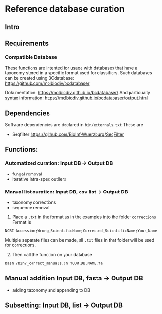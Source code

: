 # Reference database curation 

## Intro

## Requirements
### Compatible Database 
These functions are intented for usage with databases that have a taxonomy stored in a specific format used for classifiers. 
Such databases can be created using BCdatabase: https://github.com/molbiodiv/bcdatabaser

Dokumentation: https://molbiodiv.github.io/bcdatabaser/
And particuarly syntax information: https://molbiodiv.github.io/bcdatabaser/output.html

## Dependencies

Software dependencies are declared in ```bin/externals.txt```
These are 
* Seqfilter https://github.com/BioInf-Wuerzburg/SeqFilter

## Functions:

### Automatized curation: Input DB -> Output DB
* fungal removal
* iterative intra-spec outliers

### Manual list curation: Input DB, csv list -> Output DB
* taxonomy corrections
* sequence removal

1. Place a ```.txt``` in the format as in the examples into the folder ```corrections```
Format is 
```
NCBI-Accession;Wrong_ScientificName;Corrected_ScientificName;Your_Name
```
Multiple separate files can be made, all ```.txt``` files in that folder will be used for corrections.

2. Then call the function on your database 
```
bash /bin/_correct_manuals.sh YOUR.DB.NAME.fa
```

## Manual addition Input DB, fasta -> Output DB
* adding taxonomy and appending to DB

## Subsetting: Input DB, list -> Output DB
